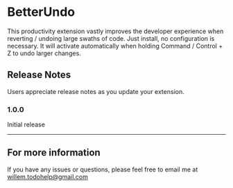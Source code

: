 # BetterUndo

This productivity extension vastly improves the developer experience when reverting / undoing large swaths of code.
Just install, no configuration is necessary. It will activate automatically when holding Command / Control + Z to undo larger changes.

## Release Notes

Users appreciate release notes as you update your extension.

### 1.0.0

Initial release

---

## For more information

If you have any issues or questions, please feel free to email me at willem.todohelp@gmail.com
